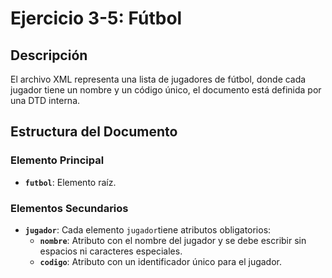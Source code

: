 # Ejercicio 3-5: Fútbol

## Descripción
El archivo XML representa una lista de jugadores de fútbol, donde cada jugador tiene un nombre y un código único, el documento está definida por una DTD interna.

## Estructura del Documento
### Elemento Principal
- **`futbol`**: Elemento raíz.

### Elementos Secundarios
- **`jugador`**: Cada elemento `jugador`tiene atributos obligatorios:
  - **`nombre`**: Atributo con el nombre del jugador y se debe escribir sin espacios ni caracteres especiales.
  - **`codigo`**: Atributo con un identificador único para el jugador.